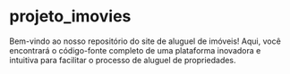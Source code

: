 # projeto_imovies
Bem-vindo ao nosso repositório do site de aluguel de imóveis! Aqui, você encontrará o código-fonte completo de uma plataforma inovadora e intuitiva para facilitar o processo de aluguel de propriedades.

